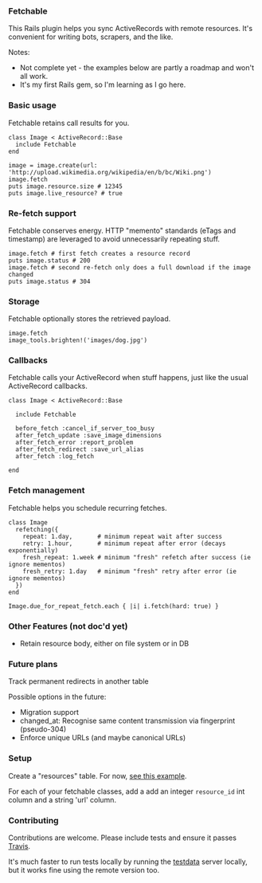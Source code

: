### Fetchable

This Rails plugin helps you sync ActiveRecords with remote resources. It's
convenient for writing bots, scrapers, and the like.

Notes:

* Not complete yet - the examples below are partly a roadmap and won't all
  work.
* It's my first Rails gem, so I'm learning as I go here.

### Basic usage

Fetchable retains call results for you.

    class Image < ActiveRecord::Base
      include Fetchable
    end

    image = image.create(url: 'http://upload.wikimedia.org/wikipedia/en/b/bc/Wiki.png')
    image.fetch
    puts image.resource.size # 12345
    puts image.live_resource? # true

### Re-fetch support

Fetchable conserves energy. HTTP "memento" standards (eTags and timestamp) are
leveraged to avoid unnecessarily repeating stuff.

    image.fetch # first fetch creates a resource record
    puts image.status # 200
    image.fetch # second re-fetch only does a full download if the image changed
    puts image.status # 304

### Storage

Fetchable optionally stores the retrieved payload.

    image.fetch
    image_tools.brighten!('images/dog.jpg')

### Callbacks

Fetchable calls your ActiveRecord when stuff happens, just like the usual
ActiveRecord callbacks.

    class Image < ActiveRecord::Base

      include Fetchable

      before_fetch :cancel_if_server_too_busy
      after_fetch_update :save_image_dimensions
      after_fetch_error :report_problem
      after_fetch_redirect :save_url_alias
      after_fetch :log_fetch

    end

### Fetch management

Fetchable helps you schedule recurring fetches.

    class Image
      refetching({
        repeat: 1.day,       # minimum repeat wait after success
        retry: 1.hour,       # minimum repeat after error (decays exponentially)
        fresh_repeat: 1.week # minimum "fresh" refetch after success (ie ignore mementos)
        fresh_retry: 1.day   # minimum "fresh" retry after error (ie ignore mementos)
      })
    end

    Image.due_for_repeat_fetch.each { |i| i.fetch(hard: true) }

### Other Features (not doc'd yet)

* Retain resource body, either on file system or in DB

### Future plans

Track permanent redirects in another table

Possible options in the future:
* Migration support
* changed\_at: Recognise same content transmission via fingerprint (pseudo-304)
* Enforce unique URLs (and maybe canonical URLs)

### Setup

Create a "resources" table. For now, [see this
example](https://github.com/playerfm/fetchable/blob/master/test/dummy/db/migrate/01_create_resources.rb).

For each of your fetchable classes, add a add an integer `resource_id` int
column and a string 'url' column.

### Contributing

Contributions are welcome. Please include tests and ensure it passes [Travis](https://travis-ci.org/playerfm/fetchable).

It's much faster to run tests locally by running the
[testdata](https://github.com/playerfm/testdata) server locally, but it works
fine using the remote version too.
